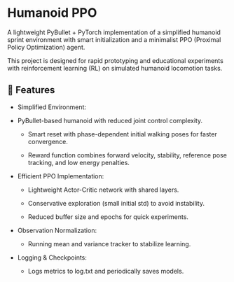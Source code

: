 # Humanoid PPO
A lightweight PyBullet + PyTorch implementation of a simplified humanoid sprint environment with smart initialization and a minimalist PPO (Proximal Policy Optimization) agent.

This project is designed for rapid prototyping and educational experiments with reinforcement learning (RL) on simulated humanoid locomotion tasks.

## 🚀 Features
- Simplified Environment:

- PyBullet-based humanoid with reduced joint control complexity.

  - Smart reset with phase-dependent initial walking poses for faster convergence.

  - Reward function combines forward velocity, stability, reference pose tracking, and low energy penalties.

- Efficient PPO Implementation:

  - Lightweight Actor-Critic network with shared layers.

  - Conservative exploration (small initial std) to avoid instability.

  - Reduced buffer size and epochs for quick experiments.

- Observation Normalization:

  - Running mean and variance tracker to stabilize learning.

- Logging & Checkpoints:

  - Logs metrics to log.txt and periodically saves models.
